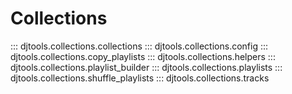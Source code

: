 # Collections

::: djtools.collections.collections
::: djtools.collections.config
::: djtools.collections.copy_playlists
::: djtools.collections.helpers
::: djtools.collections.playlist_builder
::: djtools.collections.playlists
::: djtools.collections.shuffle_playlists
::: djtools.collections.tracks

